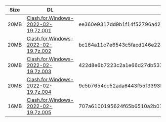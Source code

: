 |    Size   |     DL  | sha512sum |
|  ---  |  ---  |  ---  |
| 20MB | [Clash.for.Windows-2022-02-19.7z.001](https://cdn.jsdelivr.net/gh/appleians/cfw_intel@main/Clash.for.Windows-2022-02-19.7z.001) | ee360e9317dd9b1f14f52796a421be2c56f6a947962a03be9814fabd0e162db0ef2592eabe2dc36d345da8df989ec4a1a92dc5e648989a492737f0a3bb6b7c08 |
| 20MB | [Clash.for.Windows-2022-02-19.7z.002](https://cdn.jsdelivr.net/gh/appleians/cfw_intel@main/Clash.for.Windows-2022-02-19.7z.002) | bc164a11c7e6543c5facd146e2283a6fa4eefcf49ce1dfdabf8a5e15e5c776e5f231b994e40e82776d18a9b8ffd6547df923734bee285d3f16346feeddc86f2a |
| 20MB | [Clash.for.Windows-2022-02-19.7z.003](https://cdn.jsdelivr.net/gh/appleians/cfw_intel@main/Clash.for.Windows-2022-02-19.7z.003) | 422d8e6b7223c2a1e66d27db537c54aad0273ea526c0704d5da5c36081550affc9cb20648e2b850bf9bae4e73f9218fcdbb0a58ba435342a6d8110e43199f9ba |
| 20MB | [Clash.for.Windows-2022-02-19.7z.004](https://cdn.jsdelivr.net/gh/appleians/cfw_intel@main/Clash.for.Windows-2022-02-19.7z.004) | 9c5b7654cc52ada6443f55f3393f22266496cf1024ecf879de521a87db97c7832bfc11520f3d01ad4d1b318d62a372cb6495ff35fe51a48b5b5bef9cf60187d2 |
| 16MB | [Clash.for.Windows-2022-02-19.7z.005](https://cdn.jsdelivr.net/gh/appleians/cfw_intel@main/Clash.for.Windows-2022-02-19.7z.005) | 707a6100195624f65b6510a2b0108809fa2e4871de2b586c50646e23d470644cf2c29430da623b0fd8289d7ac8196799ee2d766aaa2ba1f8b8cd321738361823 |
